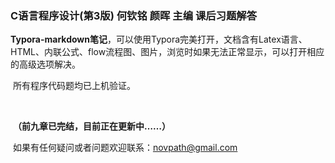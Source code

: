 ### C语言程序设计(第3版) 何钦铭 颜晖 主编 课后习题解答

​		**Typora-markdown笔记**，可以使用Typora完美打开，文档含有Latex语言、HTML、内联公式、flow流程图、图片，浏览时如果无法正常显示，可以打开相应的高级选项解决。

​		所有程序代码题均已上机验证。

​		

​		**（前九章已完结，目前正在更新中……）**

​		如果有任何疑问或者问题欢迎联系：novpath@gmail.com